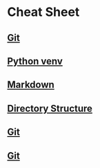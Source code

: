 # Cheat Sheet
## [Git](https://github.com/monsterchick/Commands/blob/main/Git.md)
## [Python venv](https://github.com/monsterchick/Commands/blob/main/python_venv.md)
## [Markdown](https://github.com/monsterchick/Commands/blob/main/markdown.md)
## [Directory Structure](https://github.com/monsterchick/Commands/blob/main/directory_structure.md)
## [Git](https://github.com/monsterchick/Commands/blob/main/git_commands.md)
## [Git](https://github.com/monsterchick/Commands/blob/main/git_commands.md)

